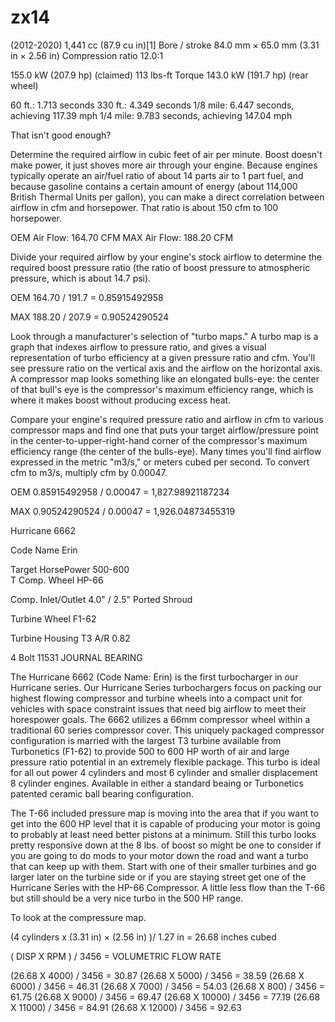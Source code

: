 # zx14
(2012-2020) 
1,441 cc (87.9 cu in)[1]
Bore / stroke	84.0 mm × 65.0 mm (3.31 in × 2.56 in)
Compression ratio	12.0:1

155.0 kW (207.9 hp) (claimed) 113 lbs-ft Torque
143.0 kW (191.7 hp) (rear wheel)



60 ft.: 1.713 seconds
330 ft.: 4.349 seconds
1/8 mile: 6.447 seconds, achieving 117.39 mph
1/4 mile: 9.783 seconds, achieving 147.04 mph

That isn't good enough? 

Determine the required airflow in cubic feet of air per minute. Boost doesn't make power, it just shoves more air through your engine. Because engines typically operate an air/fuel ratio of about 14 parts air to 1 part fuel, and because gasoline contains a certain amount of energy (about 114,000 British Thermal Units per gallon), you can make a direct correlation between airflow in cfm and horsepower. That ratio is about 150 cfm to 100 horsepower. 

OEM Air Flow: 164.70 CFM
MAX Air Flow: 188.20 CFM


Divide your required airflow by your engine's stock airflow to determine the required boost pressure ratio (the ratio of boost pressure to atmospheric pressure, which is about 14.7 psi). 

OEM
164.70 / 191.7 = 0.85915492958

MAX
188.20 /  207.9 = 0.90524290524

Look through a manufacturer's selection of "turbo maps." A turbo map is a graph that indexes airflow to pressure ratio, and gives a visual representation of turbo efficiency at a given pressure ratio and cfm. You'll see pressure ratio on the vertical axis and the airflow on the horizontal axis. A compressor map looks something like an elongated bulls-eye: the center of that bull's eye is the compressor's maximum efficiency range, which is where it makes boost without producing excess heat.

Compare your engine's required pressure ratio and airflow in cfm to various compressor maps and find one that puts your target airflow/pressure point in the center-to-upper-right-hand corner of the compressor's maximum efficiency range (the center of the bulls-eye). Many times you'll find airflow expressed in the metric "m3/s," or meters cubed per second. To convert cfm to m3/s, multiply cfm by 0.00047.

OEM
 0.85915492958 / 0.00047 = 1,827.98921187234

MAX
0.90524290524 / 0.00047 = 1,926.04873455319

Hurricane 6662	

Code Name Erin	

Target HorsePower 500-600	
T
Comp. Wheel HP-66	

Comp. Inlet/Outlet 4.0" / 2.5" Ported Shroud	

Turbine Wheel F1-62	

Turbine Housing T3 
A/R  0.82 	

4 Bolt	11531 JOURNAL BEARING


The Hurricane 6662 (Code Name: Erin) is the first turbocharger in our Hurricane series. Our Hurricane Series turbochargers focus on packing our highest flowing compressor and turbine wheels into a compact unit for vehicles with space constraint issues that need big airflow to meet their horespower goals. The 6662 utilizes a 66mm compressor wheel within a traditional 60 series compressor cover. This uniquely packaged compressor configuration is married with the largest T3 turbine available from Turbonetics (F1-62) to provide 500 to 600 HP worth of air and large pressure ratio potential in an extremely flexible package. This turbo is ideal for all out power 4 cylinders and most 6 cylinder and smaller displacement 8 cylinder engines. Available in either a standard beaing or Turbonetics patented ceramic ball bearing configuration.


The T-66 included pressure map is moving into the area that if you want to get into the 600 HP level that it is capable of producing your motor is going to probably at least need better pistons at a minimum. Still this turbo looks pretty responsive down at the 8 lbs. of boost so might be one to consider if you are going to do mods to your motor down the road and want a turbo that can keep up with them. Start with one of their smaller turbines and go larger later on the turbine side or if you are staying street get one of the Hurricane Series with the HP-66 Compressor. A little less flow than the T-66 but still should be a very nice turbo in the 500 HP range.


To look at the compressure map. 



(4 cylinders x (3.31 in) × (2.56 in) )/ 1.27 in = 26.68 inches cubed 

( DISP X RPM ) / 3456 = VOLUMETRIC FLOW RATE

 (26.68 X 4000) / 3456 = 30.87
 (26.68 X 5000) / 3456 = 38.59
 (26.68 X 6000) / 3456 = 46.31
 (26.68 X 7000) / 3456 = 54.03
 (26.68 X 800) / 3456 = 61.75
 (26.68 X 9000) / 3456 = 69.47
 (26.68 X 10000) / 3456 = 77.19
 (26.68 X 11000) / 3456 = 84.91
 (26.68 X 12000) / 3456 = 92.63
